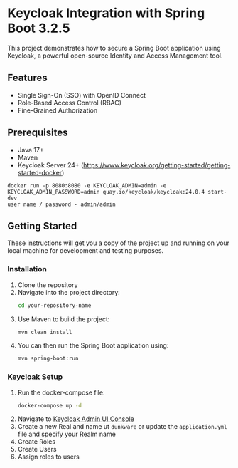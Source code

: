 # Keycloak Integration with Spring Boot 3.2.5

This project demonstrates how to secure a Spring Boot application using Keycloak, a powerful open-source Identity and Access Management tool.

## Features

- Single Sign-On (SSO) with OpenID Connect
- Role-Based Access Control (RBAC)
- Fine-Grained Authorization

## Prerequisites

- Java 17+
- Maven
- Keycloak Server 24+ (https://www.keycloak.org/getting-started/getting-started-docker)
```
docker run -p 8080:8080 -e KEYCLOAK_ADMIN=admin -e KEYCLOAK_ADMIN_PASSWORD=admin quay.io/keycloak/keycloak:24.0.4 start-dev
user name / password - admin/admin
```
## Getting Started

These instructions will get you a copy of the project up and running on your local machine for development and testing purposes.

### Installation

1. Clone the repository
2. Navigate into the project directory:
    ```bash
    cd your-repository-name
    ```
3. Use Maven to build the project:
    ```bash
    mvn clean install
    ```
4. You can then run the Spring Boot application using:
    ```bash
    mvn spring-boot:run
    ```

### Keycloak Setup

1. Run the docker-compose file:
    ```bash
    docker-compose up -d
    ```
2. Navigate to [Keycloak Admin UI Console](http://localhost:8080 "Keycloak Admin UI Console")
3. Create a new Real and name ut ```dunkware``` or update the ```application.yml``` file and specify your Realm name
4. Create Roles
5. Create Users
6. Assign roles to users